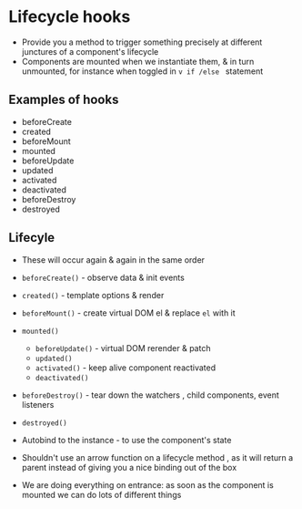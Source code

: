 # Lifecycle hooks

* Provide you a method to trigger something precisely at different junctures of a component's lifecycle
* Components are mounted when we instantiate them, & in turn unmounted, for instance when toggled in `v if /else ` statement

## Examples of hooks
* beforeCreate
* created
* beforeMount
* mounted
* beforeUpdate
* updated
* activated
* deactivated 
* beforeDestroy
* destroyed


## Lifecyle
* These will occur again & again in the same order 



* `beforeCreate()` - observe data & init events
* `created()` - template options & render
* `beforeMount()` - create virtual DOM el & replace `el` with it
* `mounted()`
    * `beforeUpdate()` - virtual DOM rerender & patch
    * `updated()`
    * `activated()` - keep alive component reactivated
    * `deactivated()`
* `beforeDestroy()` - tear down the watchers , child components, event listeners
* `destroyed()`

* Autobind to the instance - to use the component's state
* Shouldn't use an arrow function on a lifecycle method , as it will return a parent instead of giving you a nice binding out of the box
* We are doing everything on entrance: as soon as the component is mounted we can do lots of different things 
